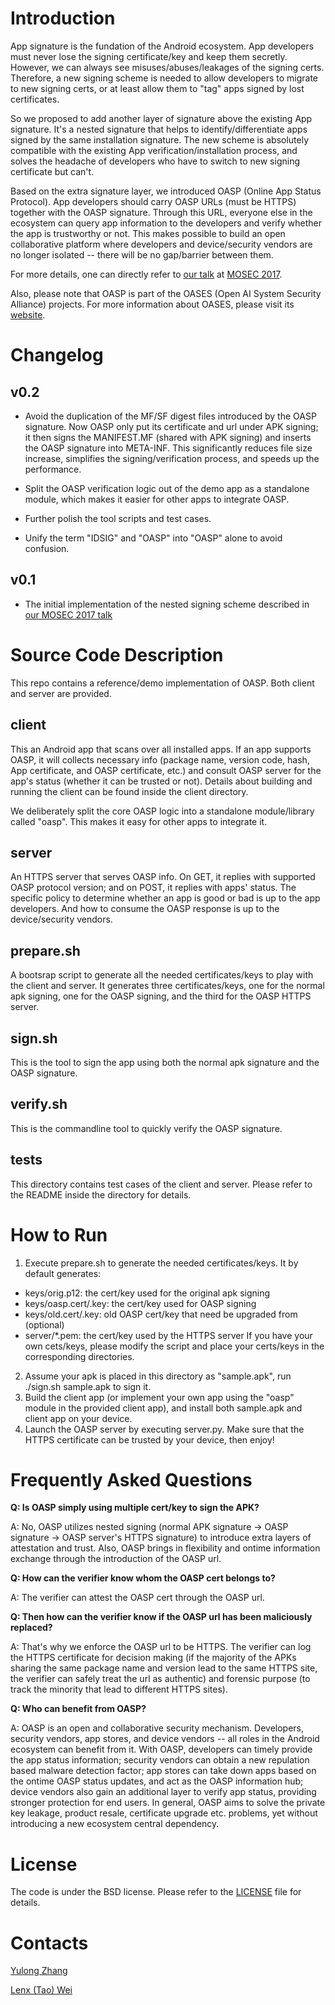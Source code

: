 # Introduction

App signature is the fundation of the Android ecosystem. App developers must never lose the signing certificate/key and keep them secretly. However, we can always see misuses/abuses/leakages of the signing certs. Therefore, a new signing scheme is needed to allow developers to migrate to new signing certs, or at least allow them to "tag" apps signed by lost certificates.

So we proposed to add another layer of signature above the existing App signature. It's a nested signature that helps to identify/differentiate apps signed by the same installation signature. The new scheme is absolutely compatible with the existing App verification/installation process, and solves the headache of developers who have to switch to new signing certificate but can't.

Based on the extra signature layer, we introduced OASP (Online App Status Protocol). App developers should carry OASP URLs (must be HTTPS) together with the OASP signature. Through this URL, everyone else in the ecosystem can query app information to the developers and verify whether the app is trustworthy or not. This makes possible to build an open collaborative platform where developers and device/security vendors are no longer isolated -- there will be no gap/barrier between them. 

For more details, one can directly refer to [our talk](mosec17.pdf) at [MOSEC 2017](http://mosec.org).

Also, please note that OASP is part of the OASES (Open AI System Security Alliance) projects. For more information about OASES, please visit its [website](https://oases.io).

# Changelog

## v0.2

- Avoid the duplication of the MF/SF digest files introduced by the OASP signature. Now OASP only put its certificate and url under APK signing; it then signs the MANIFEST.MF (shared with APK signing) and inserts the OASP signature into META-INF. This significantly reduces file size increase, simplifies the signing/verification process, and speeds up the performance.

- Split the OASP verification logic out of the demo app as a standalone module, which makes it easier for other apps to integrate OASP.

- Further polish the tool scripts and test cases.

- Unify the term "IDSIG" and "OASP" into "OASP" alone to avoid confusion.

## v0.1

- The initial implementation of the nested signing scheme described in [our MOSEC 2017 talk](mosec17.pdf)


# Source Code Description

This repo contains a reference/demo implementation of OASP. Both client and server are provided. 

## client

This an Android app that scans over all installed apps. If an app supports OASP, it will collects necessary info (package name, version code, hash, App certificate, and OASP certificate, etc.) and consult OASP server for the app's status (whether it can be trusted or not). Details about building and running the client can be found inside the client directory.

We deliberately split the core OASP logic into a standalone module/library called "oasp". This makes it easy for other apps to integrate it.

## server

An HTTPS server that serves OASP info. On GET, it replies with supported OASP protocol version; and on POST, it replies with apps' status. The specific policy to determine whether an app is good or bad is up to the app developers. And how to consume the OASP response is up to the device/security vendors. 

## prepare.sh

A bootsrap script to generate all the needed certificates/keys to play with the client and server. It generates three certificates/keys, one for the normal apk signing, one for the OASP signing, and the third for the OASP HTTPS server.

## sign.sh

This is the tool to sign the app using both the normal apk signature and the OASP signature.

## verify.sh

This is the commandline tool to quickly verify the OASP signature.

## tests

This directory contains test cases of the client and server. Please refer to the README inside the directory for details.


# How to Run

1. Execute prepare.sh to generate the needed certificates/keys. It by default generates:
  * keys/orig.p12: the cert/key used for the original apk signing
  * keys/oasp.cert/.key: the cert/key used for OASP signing
  * keys/old.cert/.key: old OASP cert/key that need be upgraded from (optional)
  * server/\*.pem: the cert/key used by the HTTPS server
If you have your own cets/keys, please modify the script and place your certs/keys in the corresponding directories.
2. Assume your apk is placed in this directory as "sample.apk", run ./sign.sh sample.apk to sign it.
3. Build the client app (or implement your own app using the "oasp" module in the provided client app), and install both sample.apk and client app on your device.
4. Launch the OASP server by executing server.py. Make sure that the HTTPS certificate can be trusted by your device, then enjoy!

# Frequently Asked Questions

**Q: Is OASP simply using multiple cert/key to sign the APK?**

A: No, OASP utilizes nested signing (normal APK signature -> OASP signature -> OASP server's HTTPS signature) to introduce extra layers of attestation and trust. Also, OASP brings in flexibility and ontime information exchange through the introduction of the OASP url.

**Q: How can the verifier know whom the OASP cert belongs to?**

A: The verifier can attest the OASP cert through the OASP url.

**Q: Then how can the verifier know if the OASP url has been maliciously replaced?**

A: That's why we enforce the OASP url to be HTTPS. The verifier can log the HTTPS certificate for decision making (if the majority of the APKs sharing the same package name and version lead to the same HTTPS site, the verifier can safely treat the url as authentic) and forensic purpose (to track the minority that lead to different HTTPS sites).

**Q: Who can benefit from OASP?**

A: OASP is an open and collaborative security mechanism. Developers, security vendors, app stores, and device vendors -- all roles in the Android ecosystem can benefit from it. With OASP, developers can timely provide the app status information; security vendors can obtain a new repulation based malware detection factor; app stores can take down apps based on the ontime OASP status updates, and act as the OASP information hub; device vendors also gain an additional layer to verify app status, providing stronger protection for end users. In general, OASP aims to solve the private key leakage, product resale, certificate upgrade etc. problems, yet without introducing a new ecosystem central dependency.

# License

The code is under the BSD license. Please refer to the [LICENSE](LICENCE) file for details.


# Contacts

[Yulong Zhang](ylzhang@baidu.com)

[Lenx (Tao) Wei](lenx@baidu.com)


